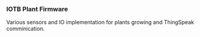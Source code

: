 ### IOTB Plant Firmware
 Various sensors and IO implementation for plants growing and ThingSpeak comminication.
